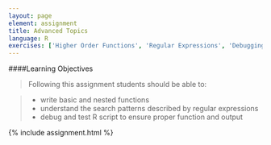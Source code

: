 ```yaml
---
layout: page
element: assignment
title: Advanced Topics
language: R
exercises: ['Higher Order Functions', 'Regular Expressions', 'Debugging', 'Tests']
---
```



####Learning Objectives

> Following this assignment students should be able to:

> - write basic and nested functions
> - understand the search patterns described by regular expressions
> - debug and test R script to ensure proper function and output 

{% include assignment.html %}
